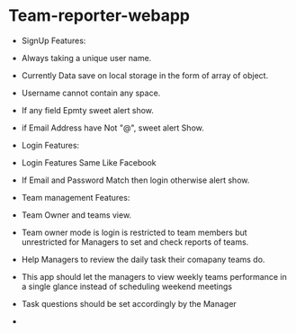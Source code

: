 # Team-reporter-webapp
- SignUp Features:

- Always taking a unique user name.
- Currently Data save on local storage in the form of array of object.
- Username cannot contain any space.
- If any field Epmty sweet alert show.
- if Email Address have Not "@", sweet alert Show.

- Login Features:

- Login Features Same Like Facebook
- If Email and Password Match then login otherwise alert show.

- Team management Features:
- Team Owner and teams view.
- Team owner mode is login is restricted to team members but unrestricted for Managers to set and check reports  of teams.
- Help Managers to review the daily task their comapany teams do.
- This app should let the managers to view weekly teams performance in a single glance instead of scheduling weekend meetings
- Task questions should be set  accordingly by the Manager
- 
